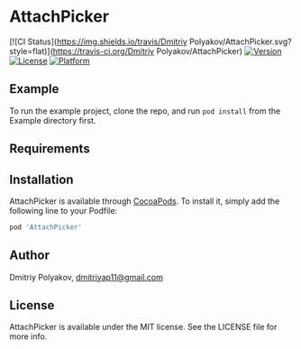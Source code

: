 # AttachPicker

[![CI Status](https://img.shields.io/travis/Dmitriy Polyakov/AttachPicker.svg?style=flat)](https://travis-ci.org/Dmitriy Polyakov/AttachPicker)
[![Version](https://img.shields.io/cocoapods/v/AttachPicker.svg?style=flat)](https://cocoapods.org/pods/AttachPicker)
[![License](https://img.shields.io/cocoapods/l/AttachPicker.svg?style=flat)](https://cocoapods.org/pods/AttachPicker)
[![Platform](https://img.shields.io/cocoapods/p/AttachPicker.svg?style=flat)](https://cocoapods.org/pods/AttachPicker)

## Example

To run the example project, clone the repo, and run `pod install` from the Example directory first.

## Requirements

## Installation

AttachPicker is available through [CocoaPods](https://cocoapods.org). To install
it, simply add the following line to your Podfile:

```ruby
pod 'AttachPicker'
```

## Author

Dmitriy Polyakov, dmitriyap11@gmail.com

## License

AttachPicker is available under the MIT license. See the LICENSE file for more info.
